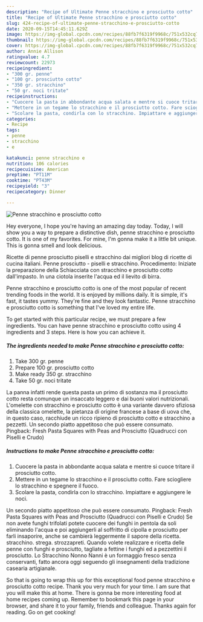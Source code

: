 ```yaml
---
description: "Recipe of Ultimate Penne stracchino e prosciutto cotto"
title: "Recipe of Ultimate Penne stracchino e prosciutto cotto"
slug: 424-recipe-of-ultimate-penne-stracchino-e-prosciutto-cotto
date: 2020-09-15T14:45:11.629Z
image: https://img-global.cpcdn.com/recipes/88fb7f6319f9968c/751x532cq70/penne-stracchino-e-prosciutto-cotto-recipe-main-photo.jpg
thumbnail: https://img-global.cpcdn.com/recipes/88fb7f6319f9968c/751x532cq70/penne-stracchino-e-prosciutto-cotto-recipe-main-photo.jpg
cover: https://img-global.cpcdn.com/recipes/88fb7f6319f9968c/751x532cq70/penne-stracchino-e-prosciutto-cotto-recipe-main-photo.jpg
author: Annie Allison
ratingvalue: 4.7
reviewcount: 22973
recipeingredient:
- "300 gr. penne"
- "100 gr. prosciutto cotto"
- "350 gr. stracchino"
- "50 gr. noci tritate"
recipeinstructions:
- "Cuocere la pasta in abbondante acqua salata e mentre si cuoce tritare il prosciutto cotto."
- "Mettere in un tegame lo stracchino e il prosciutto cotto. Fare sciogliere lo stracchino e spegnere il fuoco."
- "Scolare la pasta, condirla con lo stracchino. Impiattare e aggiungere le noci."
categories:
- Recipe
tags:
- penne
- stracchino
- e

katakunci: penne stracchino e 
nutrition: 106 calories
recipecuisine: American
preptime: "PT11M"
cooktime: "PT43M"
recipeyield: "3"
recipecategory: Dinner

---
```



![Penne stracchino e prosciutto cotto](https://img-global.cpcdn.com/recipes/88fb7f6319f9968c/751x532cq70/penne-stracchino-e-prosciutto-cotto-recipe-main-photo.jpg)

Hey everyone, I hope you're having an amazing day today. Today, I will show you a way to prepare a distinctive dish, penne stracchino e prosciutto cotto. It is one of my favorites. For mine, I'm gonna make it a little bit unique. This is gonna smell and look delicious.

Ricette di penne prosciutto piselli e stracchino dai migliori blog di ricette di cucina italiani. Penne prosciutto - piselli e stracchino. Procedimento: Iniziate la preparazione della Schiacciata con stracchino e prosciutto cotto dall&#39;impasto. In una ciotola inserite l&#39;acqua ed il lievito di birra.

Penne stracchino e prosciutto cotto is one of the most popular of recent trending foods in the world. It is enjoyed by millions daily. It is simple, it's fast, it tastes yummy. They're fine and they look fantastic. Penne stracchino e prosciutto cotto is something that I've loved my entire life.


To get started with this particular recipe, we must prepare a few ingredients. You can have penne stracchino e prosciutto cotto using 4 ingredients and 3 steps. Here is how you can achieve it.

<!--inarticleads1-->

##### The ingredients needed to make Penne stracchino e prosciutto cotto:

1. Take 300 gr. penne
1. Prepare 100 gr. prosciutto cotto
1. Make ready 350 gr. stracchino
1. Take 50 gr. noci tritate


La panna infatti rende questa pasta un primo di sostanza ma il prosciutto cotto resta comunque un insaccato leggero e dai buoni valori nutrizionali. L&#39;omelette con stracchino e prosciutto cotto è una variante davvero sfiziosa della classica omelette, la pietanza di origine francese a base di uova che, in questo caso, racchiude un ricco ripieno di prosciutto cotto e stracchino a pezzetti. Un secondo piatto appetitoso che può essere consumato. Pingback: Fresh Pasta Squares with Peas and Prosciutto (Quadrucci con Piselli e Crudo) 

<!--inarticleads2-->

##### Instructions to make Penne stracchino e prosciutto cotto:

1. Cuocere la pasta in abbondante acqua salata e mentre si cuoce tritare il prosciutto cotto.
1. Mettere in un tegame lo stracchino e il prosciutto cotto. Fare sciogliere lo stracchino e spegnere il fuoco.
1. Scolare la pasta, condirla con lo stracchino. Impiattare e aggiungere le noci.


Un secondo piatto appetitoso che può essere consumato. Pingback: Fresh Pasta Squares with Peas and Prosciutto (Quadrucci con Piselli e Crudo) Se non avete funghi trifolati potete cuocere dei funghi in pentola da soli eliminando l&#39;acqua e poi aggiungerli al soffritto di cipolla e prosciutto per farli insaporire, anche se cambierà leggermente il sapore della ricetta. stracchino. strega. strozzapreti. Quando volete realizzare e ricetta delle penne con funghi e prosciutto, tagliate a fettine i funghi ed a pezzettini il prosciutto. Lo Stracchino Nonno Nanni è un formaggio fresco senza conservanti, fatto ancora oggi seguendo gli insegnamenti della tradizione casearia artigianale. 

So that is going to wrap this up for this exceptional food penne stracchino e prosciutto cotto recipe. Thank you very much for your time. I am sure that you will make this at home. There is gonna be more interesting food at home recipes coming up. Remember to bookmark this page in your browser, and share it to your family, friends and colleague. Thanks again for reading. Go on get cooking!
